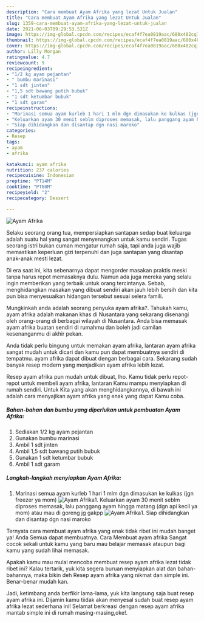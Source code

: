 ```yaml
---
description: "Cara membuat Ayam Afrika yang lezat Untuk Jualan"
title: "Cara membuat Ayam Afrika yang lezat Untuk Jualan"
slug: 1359-cara-membuat-ayam-afrika-yang-lezat-untuk-jualan
date: 2021-06-03T09:29:53.531Z
image: https://img-global.cpcdn.com/recipes/ecaf4f7ea0819aac/680x482cq70/ayam-afrika-foto-resep-utama.jpg
thumbnail: https://img-global.cpcdn.com/recipes/ecaf4f7ea0819aac/680x482cq70/ayam-afrika-foto-resep-utama.jpg
cover: https://img-global.cpcdn.com/recipes/ecaf4f7ea0819aac/680x482cq70/ayam-afrika-foto-resep-utama.jpg
author: Lilly Morgan
ratingvalue: 4.7
reviewcount: 9
recipeingredient:
- "1/2 kg ayam pejantan"
- " bumbu marinasi"
- "1 sdt jinten"
- "1,5 sdt bawang putih bubuk"
- "1 sdt ketumbar bubuk"
- "1 sdt garam"
recipeinstructions:
- "Marinasi semua ayam kurleb 1 hari 1 mlm dgn dimasukan ke kulkas (jgn freezer ya mom)"
- "Keluarkan ayam 30 menit seblm diproses memasak, lalu panggang ayam hingga matang (dgn api kecil ya mom) atau mau di goreng jg gakpp"
- "Siap dihidangkan dan disantap dgn nasi maroko"
categories:
- Resep
tags:
- ayam
- afrika

katakunci: ayam afrika 
nutrition: 237 calories
recipecuisine: Indonesian
preptime: "PT14M"
cooktime: "PT60M"
recipeyield: "2"
recipecategory: Dessert

---
```



![Ayam Afrika](https://img-global.cpcdn.com/recipes/ecaf4f7ea0819aac/680x482cq70/ayam-afrika-foto-resep-utama.jpg)

Selaku seorang orang tua, mempersiapkan santapan sedap buat keluarga adalah suatu hal yang sangat menyenangkan untuk kamu sendiri. Tugas seorang istri bukan cuman mengatur rumah saja, tapi anda juga wajib memastikan keperluan gizi terpenuhi dan juga santapan yang disantap anak-anak mesti lezat.

Di era  saat ini, kita sebenarnya dapat mengorder masakan praktis meski tanpa harus repot memasaknya dulu. Namun ada juga mereka yang selalu ingin memberikan yang terbaik untuk orang tercintanya. Sebab, menghidangkan masakan yang dibuat sendiri akan jauh lebih bersih dan kita pun bisa menyesuaikan hidangan tersebut sesuai selera famili. 



Mungkinkah anda adalah seorang penyuka ayam afrika?. Tahukah kamu, ayam afrika adalah makanan khas di Nusantara yang sekarang disenangi oleh orang-orang di berbagai wilayah di Nusantara. Anda bisa memasak ayam afrika buatan sendiri di rumahmu dan boleh jadi camilan kesenanganmu di akhir pekan.

Anda tidak perlu bingung untuk memakan ayam afrika, lantaran ayam afrika sangat mudah untuk dicari dan kamu pun dapat membuatnya sendiri di tempatmu. ayam afrika dapat dibuat dengan berbagai cara. Sekarang sudah banyak resep modern yang menjadikan ayam afrika lebih lezat.

Resep ayam afrika pun mudah untuk dibuat, lho. Kamu tidak perlu repot-repot untuk membeli ayam afrika, lantaran Kamu mampu menyiapkan di rumah sendiri. Untuk Kita yang akan menghidangkannya, di bawah ini adalah cara menyajikan ayam afrika yang enak yang dapat Kamu coba.

<!--inarticleads1-->

##### Bahan-bahan dan bumbu yang diperlukan untuk pembuatan Ayam Afrika:

1. Sediakan 1/2 kg ayam pejantan
1. Gunakan  bumbu marinasi
1. Ambil 1 sdt jinten
1. Ambil 1,5 sdt bawang putih bubuk
1. Gunakan 1 sdt ketumbar bubuk
1. Ambil 1 sdt garam




<!--inarticleads2-->

##### Langkah-langkah menyiapkan Ayam Afrika:

1. Marinasi semua ayam kurleb 1 hari 1 mlm dgn dimasukan ke kulkas (jgn freezer ya mom)
<img src="https://img-global.cpcdn.com/steps/b89f0cafb4f3806d/160x128cq70/ayam-afrika-langkah-memasak-1-foto.jpg" alt="Ayam Afrika">1. Keluarkan ayam 30 menit seblm diproses memasak, lalu panggang ayam hingga matang (dgn api kecil ya mom) atau mau di goreng jg gakpp
<img src="https://img-global.cpcdn.com/steps/6f5c97bc38a47e6d/160x128cq70/ayam-afrika-langkah-memasak-2-foto.jpg" alt="Ayam Afrika">1. Siap dihidangkan dan disantap dgn nasi maroko




Ternyata cara membuat ayam afrika yang enak tidak ribet ini mudah banget ya! Anda Semua dapat membuatnya. Cara Membuat ayam afrika Sangat cocok sekali untuk kamu yang baru mau belajar memasak ataupun bagi kamu yang sudah lihai memasak.

Apakah kamu mau mulai mencoba membuat resep ayam afrika lezat tidak ribet ini? Kalau tertarik, yuk kita segera buruan menyiapkan alat dan bahan-bahannya, maka bikin deh Resep ayam afrika yang nikmat dan simple ini. Benar-benar mudah kan. 

Jadi, ketimbang anda berfikir lama-lama, yuk kita langsung saja buat resep ayam afrika ini. Dijamin kamu tiidak akan menyesal sudah buat resep ayam afrika lezat sederhana ini! Selamat berkreasi dengan resep ayam afrika mantab simple ini di rumah masing-masing,oke!.

